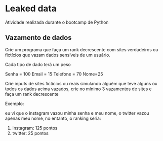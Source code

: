 # Leaked data
Atividade realizada durante o bootcamp de Python

## Vazamento de dados

Crie um programa que faça um rank decrescente com sites verdadeiros ou fictícios que vazam dados sensíveis de um usuário.
 
Cada tipo de dado terá um peso
 
Senha = 100
Email = 15
Telefone = 70
Nome=25
 
Crie inputs de sites ficticios ou reais simulando alguém que teve alguns ou todos os dados acima vazados, crie no mínimo 3 vazamentos de sites e faça um rank decrescente
 
 
Exemplo:
 
eu vi que o instagram vazou minha senha e meu nome, o twitter vazou apenas meu nome, no entanto, o ranking seria:
 
1. instagram: 125 pontos
2. twitter: 25 pontos
